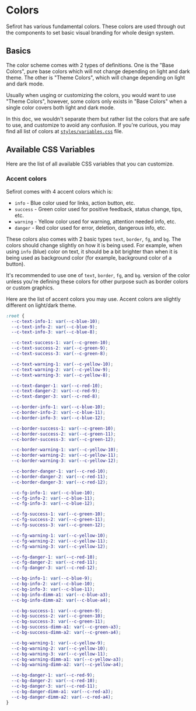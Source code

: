# Colors

Sefirot has various fundamental colors. These colors are used through out the components to set basic visual branding for whole design system.

## Basics

The color scheme comes with 2 types of definitions. One is the "Base Colors", pure base colors which will not change depending on light and dark theme. The other is "Theme Colors", which will change depending on light and dark mode.

Usually when usging or customizing the colors, you would want to use "Theme Colors", however, some colors only exists in "Base Colors" when a single color covers both light and dark mode.

In this doc, we wouldn't separate them but rather list the colors that are safe to use, and customize to avoid any confusion. If you're curious, you may find all list of colors at [`styles/variables.css`](https://github.com/globalbrain/sefirot/blob/main/lib/styles/variables.css) file.

## Available CSS Variables

Here are the list of all available CSS variables that you can customize.

### Accent colors

Sefirot comes with 4 accent colors which is:

- `info` - Blue color used for links, action button, etc.
- `success` - Green color used for positive feedback, status change, tips, etc.
- `warning` - Yellow color used for warning, attention needed info, etc.
- `danger` - Red color used for error, deletion, dangerous info, etc.

These colors also comes with 2 basic types `text`, `border`, `fg`, and `bg`. The colors should change slightly on how it is being used. For example, when using `info` (blue) color on text, it should be a bit brighter than when it is being used as background color (for example, background color of a button).

It's recommended to use one of `text`, `border`, `fg`, and `bg`. version of the color unless you're defining these colors for other purpose such as border colors or custom graphics.

Here are the list of accent colors you may use. Accent colors are slightly different on light/dark theme.

```css
:root {
  --c-text-info-1: var(--c-blue-10);
  --c-text-info-2: var(--c-blue-9);
  --c-text-info-3: var(--c-blue-8);

  --c-text-success-1: var(--c-green-10);
  --c-text-success-2: var(--c-green-9);
  --c-text-success-3: var(--c-green-8);

  --c-text-warning-1: var(--c-yellow-10);
  --c-text-warning-2: var(--c-yellow-9);
  --c-text-warning-3: var(--c-yellow-8);

  --c-text-danger-1: var(--c-red-10);
  --c-text-danger-2: var(--c-red-9);
  --c-text-danger-3: var(--c-red-8);

  --c-border-info-1: var(--c-blue-10);
  --c-border-info-2: var(--c-blue-11);
  --c-border-info-3: var(--c-blue-12);

  --c-border-success-1: var(--c-green-10);
  --c-border-success-2: var(--c-green-11);
  --c-border-success-3: var(--c-green-12);

  --c-border-warning-1: var(--c-yellow-10);
  --c-border-warning-2: var(--c-yellow-11);
  --c-border-warning-3: var(--c-yellow-12);

  --c-border-danger-1: var(--c-red-10);
  --c-border-danger-2: var(--c-red-11);
  --c-border-danger-3: var(--c-red-12);

  --c-fg-info-1: var(--c-blue-10);
  --c-fg-info-2: var(--c-blue-11);
  --c-fg-info-3: var(--c-blue-12);

  --c-fg-success-1: var(--c-green-10);
  --c-fg-success-2: var(--c-green-11);
  --c-fg-success-3: var(--c-green-12);

  --c-fg-warning-1: var(--c-yellow-10);
  --c-fg-warning-2: var(--c-yellow-11);
  --c-fg-warning-3: var(--c-yellow-12);

  --c-fg-danger-1: var(--c-red-10);
  --c-fg-danger-2: var(--c-red-11);
  --c-fg-danger-3: var(--c-red-12);

  --c-bg-info-1: var(--c-blue-9);
  --c-bg-info-2: var(--c-blue-10);
  --c-bg-info-3: var(--c-blue-11);
  --c-bg-info-dimm-a1: var(--c-blue-a3);
  --c-bg-info-dimm-a2: var(--c-blue-a4);

  --c-bg-success-1: var(--c-green-9);
  --c-bg-success-2: var(--c-green-10);
  --c-bg-success-3: var(--c-green-11);
  --c-bg-success-dimm-a1: var(--c-green-a3);
  --c-bg-success-dimm-a2: var(--c-green-a4);

  --c-bg-warning-1: var(--c-yellow-9);
  --c-bg-warning-2: var(--c-yellow-10);
  --c-bg-warning-3: var(--c-yellow-11);
  --c-bg-warning-dimm-a1: var(--c-yellow-a3);
  --c-bg-warning-dimm-a2: var(--c-yellow-a4);

  --c-bg-danger-1: var(--c-red-9);
  --c-bg-danger-2: var(--c-red-10);
  --c-bg-danger-3: var(--c-red-11);
  --c-bg-danger-dimm-a1: var(--c-red-a3);
  --c-bg-danger-dimm-a2: var(--c-red-a4);
}
```
